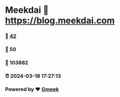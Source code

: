 # Meekdai :link: https://blog.meekdai.com 
### :page_facing_up: [42](https://blog.meekdai.com/tag.html) 
### :speech_balloon: 50 
### :hibiscus: 103882 
### :alarm_clock: 2024-03-18 17:27:13 
### Powered by :heart: [Gmeek](https://github.com/Meekdai/Gmeek)
